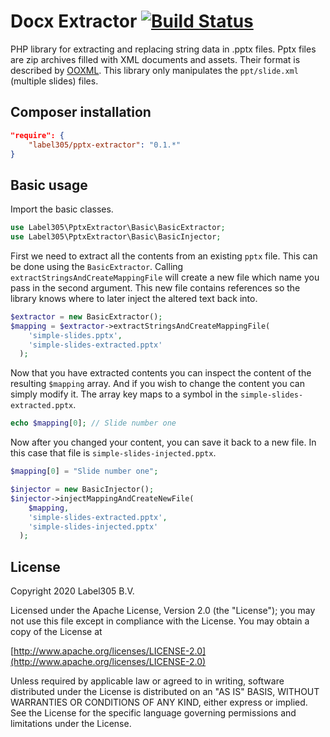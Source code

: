 Docx Extractor [![Build Status](https://travis-ci.org/Label305/PptxExtractor.svg)](https://travis-ci.org/Label305/DocxExtractor)
=============

PHP library for extracting and replacing string data in .pptx files. Pptx files are zip archives filled with XML documents and assets. Their format is described by [OOXML](http://nl.wikipedia.org/wiki/Office_Open_XML). This library only manipulates the `ppt/slide.xml` (multiple slides) files.

Composer installation
---

```json
"require": {
    "label305/pptx-extractor": "0.1.*"
}
```

Basic usage
----

Import the basic classes.

```php
use Label305\PptxExtractor\Basic\BasicExtractor;
use Label305\PptxExtractor\Basic\BasicInjector;
```

First we need to extract all the contents from an existing `pptx` file. This can be done using the `BasicExtractor`. Calling `extractStringsAndCreateMappingFile` will create a new file which name you pass in the second argument. This new file contains references so the library knows where to later inject the altered text back into.

```php
$extractor = new BasicExtractor();
$mapping = $extractor->extractStringsAndCreateMappingFile(
    'simple-slides.pptx',
    'simple-slides-extracted.pptx'
  );
```

Now that you have extracted contents you can inspect the content of the resulting `$mapping` array. And if you wish to change the content you can simply modify it. The array key maps to a symbol in the `simple-slides-extracted.pptx`.

```php
echo $mapping[0]; // Slide number one
```

Now after you changed your content, you can save it back to a new file. In this case that file is `simple-slides-injected.pptx`.

```php
$mapping[0] = "Slide number one";

$injector = new BasicInjector();
$injector->injectMappingAndCreateNewFile(
    $mapping,
    'simple-slides-extracted.pptx',
    'simple-slides-injected.pptx'
  );
```

License
---------
Copyright 2020 Label305 B.V.

Licensed under the Apache License, Version 2.0 (the "License");
you may not use this file except in compliance with the License.
You may obtain a copy of the License at

[http://www.apache.org/licenses/LICENSE-2.0](http://www.apache.org/licenses/LICENSE-2.0)

Unless required by applicable law or agreed to in writing, software
distributed under the License is distributed on an "AS IS" BASIS,
WITHOUT WARRANTIES OR CONDITIONS OF ANY KIND, either express or implied.
See the License for the specific language governing permissions and
limitations under the License.
